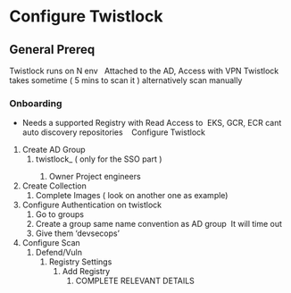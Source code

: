 #  Configure Twistlock

## General Prereq

Twistlock runs on N env  
Attached to the AD,
Access with VPN
Twistlock takes sometime ( 5 mins to scan it ) alternatively scan manually

### Onboarding  
* Needs a supported Registry with Read Access to  EKS, GCR, ECR cant auto discovery repositories
  
Configure Twistlock 
1. Create AD Group
    1. twistlock_<TEAM> ( only for the SSO part )
        1. Owner Project engineers
2. Create Collection
    1. Complete Images ( look on another one as example)
3. Configure Authentication on twistlock
    1. Go to groups
    2. Create a group same name convention as AD group  It will time out
    3. Give them ‘devsecops’
4. Configure Scan
    1. Defend/Vuln
        1. Registry Settings
            1. Add Registry
                1. COMPLETE RELEVANT DETAILS
